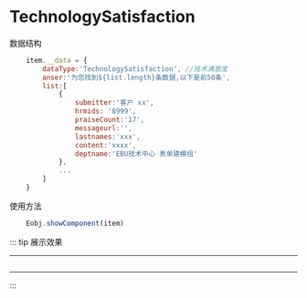 # TechnologySatisfaction

数据结构
```js
    item.__data = {
        dataType:'TechnologySatisfaction', //技术满意度
        anser:'为您找到${list.length}条数据,以下是前50条',
        list:[
            {
                submitter:'客户 xx',
                hrmids: '8999',
                praiseCount:'17',
                messageurl:'',
                lastnames:'xxx',
                content:'xxxx',
                deptname:'EBU技术中心 表单建模组'
            },
            ...
        ]
    }
```
使用方法
```js
    Eobj.showComponent(item)
```
::: tip 展示效果
<hr/>
<img :src="$withBase('/img/person.png')" />
<hr/>
:::

